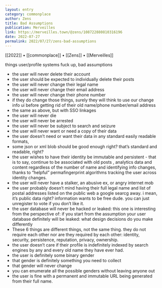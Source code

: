 ```yaml
---
layout: entry
category: commonplace
author: Zens
title: Bad Assumptions
publication: Merveilles
link: https://merveilles.town/@zens/108722880810316196
date: 2022-07-27
permalink: 2022/07/27/zens-bad-assumptions
---
```


[[2022]] • [[commonplace]] • [[Zens]] • [[Merveilles]]

things user/profile systems fuck up, bad assumptions

* the user will never delete their account
* the user should be expected to individually delete their posts
* the user will never change their legal name
* the user will never change their email address
* the user will never change their phone number
* if they do change those things, surely they will think to use our change info ui before getting rid of their old name/phone number/email address
* the same as above, but with SSO linkages
* the user will never die
* the user will never be arrested
* the user will never be subject to search and seizure
* the user will never want or need a copy of their data
* the user doesn’t need or want their data in any standard easily readable formats,
* some json or xml blob should be good enough right? that’s standard and readable, right?
* the user wishes to have their identity be immutable and persistent - that is to say, continue to be associated with old posts , analytics data and content regardless of the number of name and identifying info changes, thanks to “helpful” permafingerprint algorithms tracking the user across identity changes.
* the user will never have a stalker, an abusive ex, or angry internet mob
* the user probably doesn’t mind having their full legal name and list of postal addresses listed on the public web a google searcg away. i mean, it’s public data right? information wants to be free dude. you can just unregister to vote if you don’t like it.
* the user database will never be hacked or leaked: this one is interesting from the perspective of: if you start from the assumption your user database definitely will be leaked: what design decisions do you make differently
* These 6 things are different things, not the same thing. they do not require each other nor are they required by each other: identity, security, persistence, reputation, privacy, ownership.
* the user doesn’t care if their profile is indefinitely indexed by search engines by any and every old name they have ever had.
* the user is definitely some binary gender
* that gender is definitely something you need to collect
* that gender will never change
* you can enumerate all the possible genders without leaving anyone out
* the user is fine with a permanent and immutable URL being generated from their full name.